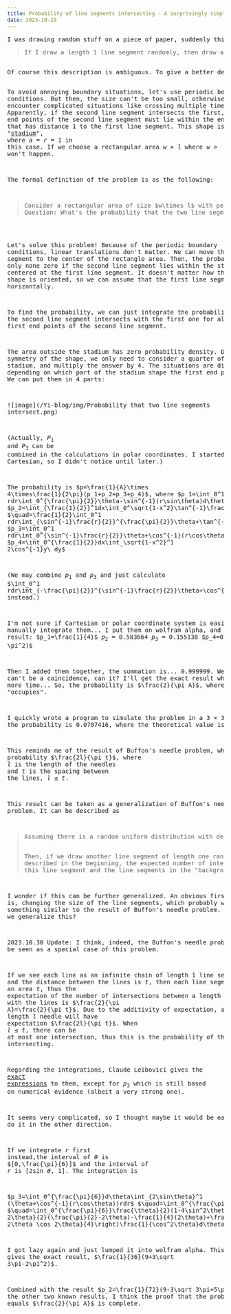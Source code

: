 ```yaml
---
title: Probability of line segments intersecting - A surprisingly simple result
date: 2023-10-29
---
```

<link rel="stylesheet" href="/Yi-blog/css/styles.css">
<script src='https://cdnjs.cloudflare.com/ajax/libs/jquery/3.1.1/jquery.min.js' type='text/javascript'></script>
<script src='https://cdnjs.cloudflare.com/ajax/libs/highlight.js/9.9.0/highlight.min.js' type='text/javascript'></script>
<script src='https://cdnjs.cloudflare.com/ajax/libs/showdown/1.6.2/showdown.min.js' type='text/javascript'></script>
<link href='https://cdnjs.cloudflare.com/ajax/libs/highlight.js/9.9.0/styles/default.min.css' id='markdown' rel='stylesheet'/>  
<script>
    function loadScript(src){
      return new Promise(function(resolve, reject){
        let script = document.createElement('script');
        script.src = src;
        script.onload = () => resolve(script);
        script.onerror = () => reject(new Error(`Script load error for ${src}`));
        document.head.append(script);
      });
    }
    loadScript("https://yjian012.github.io/Yi-blog/js/markdown-highlight-in-blogger.js").then(script=>loadScript("https://yjian012.github.io/Yi-blog/js/scripts.js"));
  //https://mxp22.surge.sh/markdown-highlight-in-blogger.js
</script>
<pre>I was drawing random stuff on a piece of paper, suddenly this problem came into my mind:
<blockquote>If I draw a length 1 line segment randomly, then draw another one, what's the probability that they'll intersect?</blockquote>
Of course this description is ambiguous. To give a better description, we need to define things more accurately. First, we should limit the area that we can draw the line segments in. Second, we should define what it means by "drawing a line segment randomly".

To avoid annoying boundary situations, let's use periodic boundary conditions. But then, the size can't be too small, otherwise we may encounter complicated situations like crossing multiple times.
Apparently, if the second line segment intersects the first, both of the end points of the second line segment must lie within the envelope curve that has distance 1 to the first line segment. This shape is called a "<a href="https://en.wikipedia.org/wiki/Stadium_%28geometry%29">stadium</a>", where $a=r=1$ in this case. If we choose a rectangular area $w\times l$ where $w>=2$ and $l>=2$, multiple intersections won't happen.

The formal definition of the problem is as the following:
<blockquote>Consider a rectangular area of size $w\times l$ with periodic boundary conditions, where $w>=2,l>=2$. Draw two length 1 line segments randomly. Here, by randomly it means, first choose a random point with uniform distribution over the rectangular area, then from the circle that is centered at the first point with radius one, randomly choose a point with uniform distribution. These two points are the end points of the line segment.
Question: What's the probability that the two line segments intersect?
</blockquote>

Let's solve this problem!
Because of the periodic boundary conditions, linear translations don't matter. We can move the first line segment to the center of the rectangle area. Then, the probability is only none zero if the second line segment lies within the stadium shape centered at the first line segment. It doesn't matter how the stadium shape is oriented, so we can assume that the first line segment lies horizontally.

To find the probability, we can just integrate the probability that the second line segment intersects with the first one for all possible first end points of the second line segment.

The area outside the stadium has zero probability density. Due to the symmetry of the shape, we only need to consider a quarter of the stadium, and multiply the answer by 4.
The situations are different depending on which part of the stadium shape the first end point is in. We can put them in 4 parts:

![image](/Yi-blog/img/Probability that two line segments intersect.png)

(Actually, $P_1$ and $P_3$ can be combined in the calculations in polar coordinates. I started with Cartesian, so I didn't notice until later.)

The probability is $p=\frac{1}{A}\times 4\times\frac{1}{2\pi}(p_1+p_2+p_3+p_4)$, where
$p_1=\int_0^1 rdr\int_0^{\frac{\pi}{2}}\theta-\sin^{-1}(r\sin\theta)d\theta$
$p_2=\int_{\frac{1}{2}}^1dx\int_0^\sqrt{1-x^2}\tan^{-1}\frac{x}{y}+\tan^{-1}\frac{1-x}{y}dy$
$\quad=\frac{1}{2}\int_0^1 rdr\int_{\sin^{-1}\frac{r}{2}}^{\frac{\pi}{2}}\theta+\tan^{-1}\frac{1-r\sin\theta}{r\cos\theta}d\theta$
$p_3=\int_0^1 rdr\int_0^{\sin^{-1}\frac{r}{2}}\theta+\cos^{-1}(r\cos\theta)d\theta$
$p_4=\int_0^{\frac{1}{2}}dx\int_\sqrt{1-x^2}^1 2\cos^{-1}y\ dy$

(We may combine $p_1$ and $p_3$ and just calculate $\int_0^1 rdr\int_{-\frac{\pi}{2}}^{\sin^{-1}\frac{r}{2}}\theta+\cos^{-1}(r\cos\theta)d\theta$ instead.)

I'm not sure if Cartesian or polar coordinate system is easier to manually integrate them... I put them on wolfram alpha, and here's the result:
$p_1=\frac{1}{4}$
$p_2=0.583664$
$p_3=0.155138$
$p_4=0.011197 =\frac{1}{72}(27 - 3 \sqrt 3 \pi - \pi^2)$

Then I added them together, the summation is... 0.999999. Well, this can't be a coincidence, can it?
I'll get the exact result when I have more time...
So, the probability is $\frac{2}{\pi A}$, where $A$ is the area that the line segment "occupies". 

I quickly wrote a program to simulate the problem in a $3\times 3$ square. Averaging 100000000 results, the probability is 0.0707416, where the theoretical value is $\frac{2}{9\pi}=0.07073553$.

This reminds me of the result of Buffon's needle problem, which has probability $\frac{2l}{\pi t}$, where $l$ is the length of the needles and $t$ is the spacing between the lines, $l\leq t$.

This result can be taken as a generalization of Buffon's needle problem. It can be described as
<blockquote>Assuming there is a random uniform distribution with density $\frac{1}{A}$ of line segments with length 1 on the 2D plane. More precisely, the distribution is, the middle points of the line segments is uniformly distributied on the plane with density $\frac{1}{A}$ and the angle is also uniformly distributed from 0 to $2\pi$.

Then, if we draw another line segment of length one randomly, as described in the beginning, the expected number of intersections between this line segment and the line segments in the "background" is $\frac{2}{\pi A}$.</blockquote>

I wonder if this can be further generalized. An obvious first step is, changing the size of the line segments, which probably will give something similar to the result of Buffon's needle problem. How else can we generalize this?

2023.10.30 Update:
I think, indeed, the Buffon's needle problem can be seen as a special case of this problem.

If we see each line as an infinite chain of length 1 line segments, and the distance between the lines is $t$, then each line segment occupies an area $t$, thus the expectation of the number of intersections between a length 1 needle with the lines is $\frac{2}{\pi A}=\frac{2}{\pi t}$. Due to the additivity of expectation, a length $l$ needle will have expectation $\frac{2l}{\pi t}$. When $l\leq t$, there can be at most one intersection, thus this is the probability of them intersecting.


Regarding the integrations, Claude Leibovici gives the <a href="https://math.stackexchange.com/a/4796822/78249">exact expressions</a> to them, except for $p_3$ which is still based on numerical evidence (albeit a very strong one).

It seems very complicated, so I thought maybe it would be easier to do it in the other direction.

If we integrate $r$ first instead,the interval of $\theta$ is $[0,\frac{\pi}{6}]$ and the interval of $r$ is $[2\sin\theta,1]$. The integration is

$p_3=\int_0^{\frac{\pi}{6}}d\theta\int_{2\sin\theta}^1 (\theta+\cos^{-1}(r\cos\theta))rdr$
$\quad=\int_0^{\frac{\pi}{6}}\frac{\theta}{2}(1-4\sin^2\theta)+\left[\frac{r^2\cos^2\theta}{2}\cos^{-1}(r\cos\theta)+\frac{1}{4}\sin^{-1}(r\cos\theta)-\frac{r\cos\theta}{4}\sqrt{1-r^2\cos^2\theta}\right]_{2\sin\theta}^1\frac{1}{\cos^2\theta}d\theta$
$\quad=\int_0^{\frac{\pi}{6}}\frac{\theta}{2}(1-4\sin^2\theta)+\left(\theta\frac{\cos^2\theta}{2}+\frac{1}{4}(\frac{\pi}{2}-\theta)-\frac{\sin\theta\cos\theta}{4}-\frac{\sin^2 2\theta}{2}(\frac{\pi}{2}-2\theta)-\frac{1}{4}(2\theta)+\frac{\sin 2\theta \cos 2\theta}{4}\right)\frac{1}{\cos^2\theta}d\theta$

I got lazy again and just lumped it into wolfram alpha. This time it gives the exact result, $\frac{1}{36}(9+3\sqrt 3\pi-2\pi^2)$.

Combined with the result $p_2=\frac{1}{72}(9-3\sqrt 3\pi+5\pi^2)$ and the other two known results, I think the proof that the probability equals $\frac{2}{\pi A}$ is complete.
</pre>